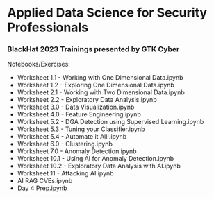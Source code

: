 # Applied Data Science for Security Professionals
### BlackHat 2023 Trainings presented by GTK Cyber

Notebooks/Exercises:

- Worksheet 1.1 - Working with One Dimensional Data.ipynb
- Worksheet 1.2 - Exploring One Dimensional Data.ipynb
- Worksheet 2.1 - Working with Two Dimensional Data.ipynb
- Worksheet 2.2 - Exploratory Data Analysis.ipynb
- Worksheet 3.0 - Data Visualization.ipynb
- Worksheet 4.0 - Feature Engineering.ipynb
- Worksheet 5.2 - DGA Detection using Supervised Learning.ipynb
- Worksheet 5.3 - Tuning your Classifier.ipynb
- Worksheet 5.4 - Automate it All!.ipynb
- Worksheet 6.0 - Clustering.ipynb
- Worksheet 7.0 - Anomaly Detection.ipynb
- Worksheet 10.1 - Using AI for Anomaly Detection.ipynb
- Worksheet 10.2 - Exploratory Data Analysis with AI.ipynb
- Worksheet 11 - Attacking AI.ipynb
- AI RAG CVEs.ipynb
- Day 4 Prep.ipynb
